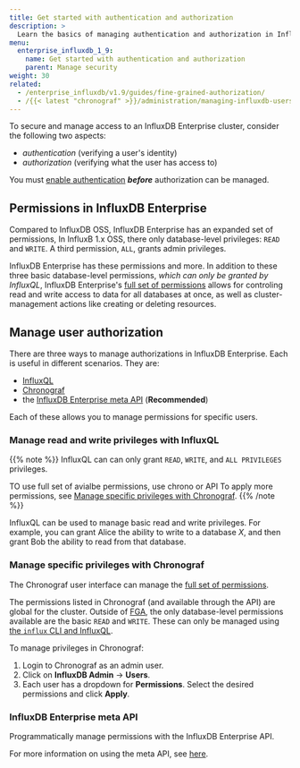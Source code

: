 ```yaml
---
title: Get started with authentication and authorization
description: >
  Learn the basics of managing authentication and authorization in InfluxDB Enterprise
menu:
  enterprise_influxdb_1_9:
    name: Get started with authentication and authorization
    parent: Manage security
weight: 30
related:
  - /enterprise_influxdb/v1.9/guides/fine-grained-authorization/
  - /{{< latest "chronograf" >}}/administration/managing-influxdb-users/
---
```


To secure and manage access to an InfluxDB Enterprise cluster, consider the following two aspects:
- *authentication* (verifying a user's identity)
- *authorization* (verifying what the user has access to)


You must [enable authentication](/enterprise_influxdb/v1.9/administration/configure/security/authentication/)
_**before**_ authorization can be managed.

<!--
NO EXAMPLES ON THIS PAGE. JUST STRAIGHT TRUTH

3 levels

If simple, stick w/ influxql

If need more, HIGHLY REC API
-->

## Permissions in InfluxDB Enterprise

Compared to InfluxDB OSS, InfluxDB Enterprise has an expanded set of permissions,
In InfluxB 1.x OSS, there only database-level privileges: `READ` and `WRITE`.
A third permission, `ALL`, grants admin privileges.

InfluxDB Enterprise has these permissions and more.
In addition to these three basic database-level permissions,
_which can only be granted by InfluxQL_,
InfluxDB Enterprise's [full set of permissions](/enterprise_influxdb/v1.9/administration/manage/security/authentication_and_authorization-api/#list-of-available-privileges)
allows for controling read and write access to data for all databases at once,
as well as cluster-management actions like creating or deleting resources.

## Manage user authorization

There are three ways to manage authorizations in InfluxDB Enterprise.
Each is useful in different scenarios.
They are:

- [InfluxQL](#manage-read-and-write-privileges-with-influxql)
- [Chronograf](#manage-specific-privileges-with-chronograf)
- the [InfluxDB Enterprise meta API](#influxdb-enterprise-meta-api) (**Recommended**)

Each of these allows you to manage permissions for specific users.

### Manage read and write privileges with InfluxQL

{{% note %}}
InfluxQL can can only grant `READ`, `WRITE`, and `ALL PRIVILEGES` privileges.

TO use full set of avialbe permissions, use chrono or API
To apply more permissions, see [Manage specific privileges with Chronograf](#manage-specific-privileges-with-chronograf).
{{% /note %}}

InfluxQL can be used to manage basic read and write privileges.
For example, you can grant Alice the ability to write to a database *X*,
and then grant Bob the ability to read from that database.

<!--
To demonstrate, let's create a new user and allow her some access.
First, log in as an admin user.
The simplest way to do this is to use the `auth` command.

```sh
$ influx
Connected to http://localhost:8086 version 1.9.5-c1.9.5
InfluxDB shell version: 1.8.7
> auth
```

This will prompt for username and password.
Enter the credentials for the admin you created above in ["Enable authentication"](#enable-authentication).

Then run:

```sh
> CREATE USER alice WITH PASSWORD 'admin'
```

This creates a regular, non-admin user.

Since we are logged in as an admin user, we can create a database.
Create a database called `test` by running

```sh
> CREATE DATABASE test
```

Now we can grant Alice permission to write to the `test` database.

```sh
> GRANT WRITE ON test TO alice
```

We can inspect Alice's permissions with

```sh
> SHOW GRANTS FOR alice
database privilege
-------- ---------
test     WRITE
```
-->
  
### Manage specific privileges with Chronograf

The Chronograf user interface can manage the [full set of permissions](/enterprise_influxdb/v1.9/administration/manage/security/authentication_and_authorization-api/#list-of-available-privileges).

The permissions listed in Chronograf (and available through the API) are global for the cluster.
Outside of [FGA](), the only database-level permissions available are the basic `READ` and `WRITE`.
These can only be managed using [the `influx` CLI and InfluxQL](#manage-read-and-write-privileges-with-influxql).

To manage privileges in Chronograf:

1. Login to Chronograf as an admin user.
2. Click on **InfluxDB Admin** → **Users**.
3. Each user has a dropdown for **Permissions**.
   Select the desired permissions and click **Apply**.

### InfluxDB Enterprise meta API

Programmatically manage permissions with the InfluxDB Enterprise API.

<!--
```sh
./influx
Connected to http://localhost:8086 version 1.9.5-c1.9.5
InfluxDB shell version: unknown

> create user admin with password 'pass' with all privileges
> create user bob with password 'pass'
> grant read on mydb to bob
```

then turn on admin perms

```sh
./influx -username bob -password pass
Connected to http://localhost:8086 version 1.9.5-c1.9.5
InfluxDB shell version: unknown
> use mydb
Using database mydb
> delete where 1=1
ERR: error authorizing query: bob not authorized to execute statement 'DELETE WHERE 1 = 1'
```



```
$ curl -Lv http://localhost:8091/user\?name\=bob | jq
{
  "users": [
    {
      "name": "bob",
      "hash": "$2a$10$rnR2Q/8b4GXij1YWLVQMfO3l7B.tXbv9Hp3jNNy2RNHXuH/r83oQa",
      "permissions": {
        "mydb": [
          "ReadData"
        ]
      }
    }
  ]
}
```

```
$ curl -Lv http://localhost:8091/user -d '{"action":"add-permissions","user":{ "name": "bob", "permissions": {"mydb": ["DropData"]}}}'
```

```
curl http://localhost:8091/user | jq
{
  "users": [
    {
      "name": "admin",
      "hash": "$2a$10$LZVXUAZcN2OCzmTcnuoQLubuRRrBOlNcHF4NMwXPGFHA1mEfz3oeS",
      "permissions": {
        "": [
          "ViewAdmin",
          "ViewChronograf",
          "CreateDatabase",
          "CreateUserAndRole",
          "DropDatabase",
          "DropData",
          "ReadData",
          "WriteData",
          "ManageShard",
          "ManageContinuousQuery",
          "ManageQuery",
          "ManageSubscription",
          "Monitor"
        ]
      }
    },
    {
      "name": "bob",
      "hash": "$2a$10$rnR2Q/8b4GXij1YWLVQMfO3l7B.tXbv9Hp3jNNy2RNHXuH/r83oQa",
      "permissions": {
        "mydb": [
          "DropData",
          "ReadData"
        ]
      }
    }
  ]
}
```

Now bob is authorized to do delete on mydb

```
> delete where 1=1
>
```
-->
  
For more information on using the meta API,
see [here](/enterprise_influxdb/v1.9/administration/manage/security/authentication_and_authorization-api).

